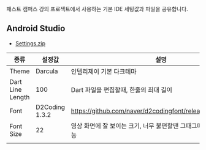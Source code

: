 패스트 캠퍼스 강의 프로젝트에서 사용하는 기본 IDE 세팅값과 파일을 공유합니다.

## Android Studio

- [Settings.zip](https://github.com/BansookNam/fastcampus_flutter_ide_settings/blob/main/Android%20Studio/settings.zip)

| 종류               | 설정값            | 설명                                                          |
| ---------------- | -------------- | ----------------------------------------------------------- |
| Theme            | Darcula        | 인텔리제이 기본 다크테마                                               |
| Dart Line Length | 100            | Dart 파일을 편집할때, 한줄의 최대 길이                                    |
| Font             | D2Coding 1.3.2 | https://github.com/naver/d2codingfont/releases/tag/VER1.3.2 |
| Font Size        | 22             | 영상 화면에 잘 보이는 크기, 너무 불편할땐 그때그때 조정해서 사용 가능                    |
|                  |                |                                                             |


